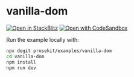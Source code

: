 # vanilla-dom

[![Open in StackBlitz](https://developer.stackblitz.com/img/open_in_stackblitz.svg)](https://stackblitz.com/github/prosekit/examples/tree/master/vanilla-dom)
[![Open with CodeSandbox](https://assets.codesandbox.io/github/button-edit-lime.svg)](https://codesandbox.io/p/sandbox/github/prosekit/examples/tree/master/vanilla-dom)

Run the example locally with:

```bash
npx degit prosekit/examples/vanilla-dom
cd vanilla-dom
npm install
npm run dev
```
